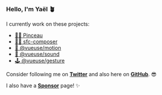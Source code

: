 ### Hello, I'm Yaël 🪴

I currently work on these projects:

- [🧑‍🎨 Pinceau](https://github.com/Tahul/pinceau)
- [👨‍🔬 sfc-composer](https://github.com/Tahul/sfc-composer)
- [🤹 @vueuse/motion](https://github.com/vueuse/motion)
- [🎺 @vueuse/sound](https://github.com/vueuse/sound)
- [🕹 @vueuse/gesture](https://github.com/vueuse/gesture)

Consider following me on [**Twitter**](https://twitter.com/yaeeelglx) and also here on [**GitHub**](https://github.com/Tahul). 😎

I also have a [**Sponsor**](https://github.com/sponsors/Tahul) page! ✨
